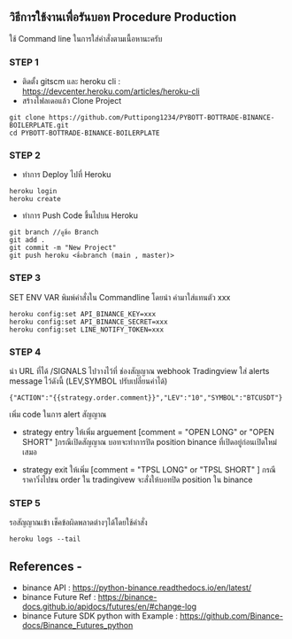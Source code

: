 ## วิธีการใช้งานเพื่อรันบอท Procedure Production
ใช้ Command line ในการใส่คำสั่งตามเนื้อหานะครับ

### STEP 1 
- ติดตั้ง gitscm และ heroku cli : https://devcenter.heroku.com/articles/heroku-cli
- สร้างโฟลเดอแล้ว Clone Project
```
git clone https://github.com/Puttipong1234/PYBOTT-BOTTRADE-BINANCE-BOILERPLATE.git
cd PYBOTT-BOTTRADE-BINANCE-BOILERPLATE
```

### STEP 2

- ทำการ Deploy ไปที่ Heroku

```
heroku login
heroku create
```

- ทำการ Push Code ขึ้นไปบน Heroku

```
git branch //ดูชื่อ Branch
git add .
git commit -m "New Project"
git push heroku <ชื่อbranch (main , master)>
```

### STEP 3
SET ENV VAR พิมพ์คำสั่งใน Commandline โดยนำ ค่ามาใส่แทนตัว xxx

```
heroku config:set API_BINANCE_KEY=xxx
heroku config:set API_BINANCE_SECRET=xxx
heroku config:set LINE_NOTIFY_TOKEN=xxx
```

### STEP 4
นำ URL ที่ได้ /SIGNALS ไปวางไว้ที่ ช่องสัญญาณ webhook Tradingview
ใส่ alerts message ไว้ดังนี้ (LEV,SYMBOL ปรับเปลี่ยนค่าได้)

```
{"ACTION":"{{strategy.order.comment}}","LEV":"10","SYMBOL":"BTCUSDT"}
```

เพิ่ม code ในการ alert สัญญาณ
- strategy entry ให้เพิ่ม arguement [comment = "OPEN LONG" or "OPEN SHORT" ]กรณีเปิดสัญญาณ บอทจะทำการปิด position binance ที่เปิดอยู่ก่อนเปิดใหม่เสมอ

- strategy exit ให้เพิ่ม [comment = "TPSL LONG" or "TPSL SHORT" ]
กรณีราคาวิ่งไปชน order ใน tradingivew จะสั่งให้บอทปิด position ใน binance

### STEP 5
รอสัญญาณเข้า เช็คข้อผิดพลาดต่างๆได้โดยใช้คำสั่ง
```
heroku logs --tail
```


## References - 
* binance API : https://python-binance.readthedocs.io/en/latest/
* binance Future Ref : https://binance-docs.github.io/apidocs/futures/en/#change-log
* binance Future SDK python with Example : https://github.com/Binance-docs/Binance_Futures_python